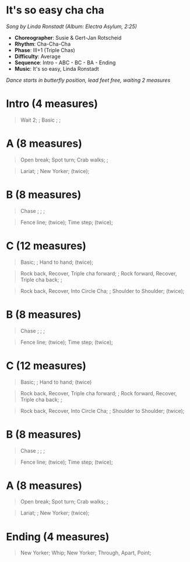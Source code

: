 # It's so easy cha cha
*Song by Linda Ronstadt (Album: Electra Asylum, 2:25)*

* **Choreographer**: Susie & Gert-Jan Rotscheid
* **Rhythm**: Cha-Cha-Cha
* **Phase**: III+1 (Triple Chas)
* **Difficulty**: Average
* **Sequence**: Intro - ABC - BC - BA - Ending
* **Music**: It's so easy, Linda Ronstadt

*Dance starts in butterfly position, lead feet free, waiting 2 measures*

# Intro (4 measures)

> Wait 2; ; Basic ; ;

# A (8 measures)

> Open break; Spot turn; Crab walks; ;

> Lariat; ; New Yorker; (twice);

# B (8 measures)

> Chase ; ; ; 

> Fence line; (twice); Time step; (twice);

# C (12 measures)

> Basic; ; Hand to hand; (twice);

> Rock back, Recover, Triple cha forward; ; Rock forward, Recover, Triple cha back; ; 

> Rock back, Recover, Into Circle Cha; ; Shoulder to Shoulder; (twice);

# B (8 measures)

> Chase ; ; ; 

> Fence line; (twice); Time step; (twice);

# C (12 measures)

> Basic; ; Hand to hand; (twice)

> Rock back, Recover, Triple cha forward; ; Rock forward, Recover, Triple cha back; ; 

> Rock back, Recover, Into Circle Cha; ; Shoulder to Shoulder; (twice);

# B (8 measures)

> Chase ; ; ; 

> Fence line; (twice); Time step; (twice);

# A (8 measures)

> Open break; Spot turn; Crab walks; ;

> Lariat; ; New Yorker; (twice);

# Ending (4 measures)

> New Yorker; Whip; New Yorker; Through, Apart, Point; 